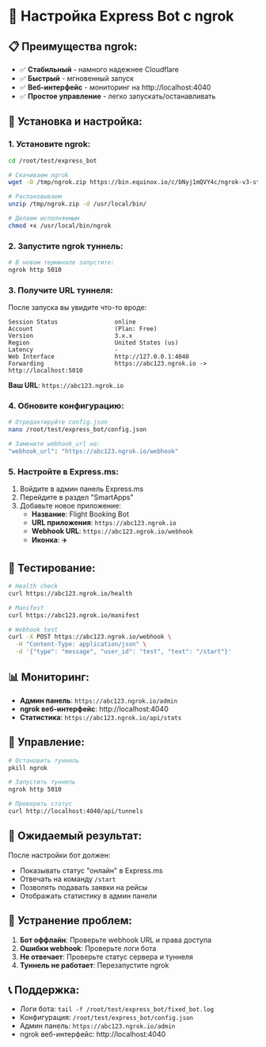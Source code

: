 # 🚀 Настройка Express Bot с ngrok

## 📋 Преимущества ngrok:
- ✅ **Стабильный** - намного надежнее Cloudflare
- ✅ **Быстрый** - мгновенный запуск
- ✅ **Веб-интерфейс** - мониторинг на http://localhost:4040
- ✅ **Простое управление** - легко запускать/останавливать

## 🔧 Установка и настройка:

### 1. Установите ngrok:
```bash
cd /root/test/express_bot

# Скачиваем ngrok
wget -O /tmp/ngrok.zip https://bin.equinox.io/c/bNyj1mQVY4c/ngrok-v3-stable-linux-amd64.zip

# Распаковываем
unzip /tmp/ngrok.zip -d /usr/local/bin/

# Делаем исполняемым
chmod +x /usr/local/bin/ngrok
```

### 2. Запустите ngrok туннель:
```bash
# В новом терминале запустите:
ngrok http 5010
```

### 3. Получите URL туннеля:
После запуска вы увидите что-то вроде:
```
Session Status                online
Account                       (Plan: Free)
Version                       3.x.x
Region                        United States (us)
Latency                       -
Web Interface                 http://127.0.0.1:4040
Forwarding                    https://abc123.ngrok.io -> http://localhost:5010
```

**Ваш URL**: `https://abc123.ngrok.io`

### 4. Обновите конфигурацию:
```bash
# Отредактируйте config.json
nano /root/test/express_bot/config.json

# Замените webhook_url на:
"webhook_url": "https://abc123.ngrok.io/webhook"
```

### 5. Настройте в Express.ms:
1. Войдите в админ панель Express.ms
2. Перейдите в раздел "SmartApps"
3. Добавьте новое приложение:
   - **Название**: Flight Booking Bot
   - **URL приложения**: `https://abc123.ngrok.io`
   - **Webhook URL**: `https://abc123.ngrok.io/webhook`
   - **Иконка**: ✈️

## 🧪 Тестирование:
```bash
# Health check
curl https://abc123.ngrok.io/health

# Manifest
curl https://abc123.ngrok.io/manifest

# Webhook test
curl -X POST https://abc123.ngrok.io/webhook \
  -H "Content-Type: application/json" \
  -d '{"type": "message", "user_id": "test", "text": "/start"}'
```

## 📊 Мониторинг:
- **Админ панель**: `https://abc123.ngrok.io/admin`
- **ngrok веб-интерфейс**: http://localhost:4040
- **Статистика**: `https://abc123.ngrok.io/api/stats`

## 🔧 Управление:
```bash
# Остановить туннель
pkill ngrok

# Запустить туннель
ngrok http 5010

# Проверить статус
curl http://localhost:4040/api/tunnels
```

## 🎯 Ожидаемый результат:
После настройки бот должен:
- Показывать статус "онлайн" в Express.ms
- Отвечать на команду `/start`
- Позволять подавать заявки на рейсы
- Отображать статистику в админ панели

## 🔧 Устранение проблем:
1. **Бот оффлайн**: Проверьте webhook URL и права доступа
2. **Ошибки webhook**: Проверьте логи бота
3. **Не отвечает**: Проверьте статус сервера и туннеля
4. **Туннель не работает**: Перезапустите ngrok

## 📞 Поддержка:
- Логи бота: `tail -f /root/test/express_bot/fixed_bot.log`
- Конфигурация: `/root/test/express_bot/config.json`
- Админ панель: `https://abc123.ngrok.io/admin`
- ngrok веб-интерфейс: http://localhost:4040


